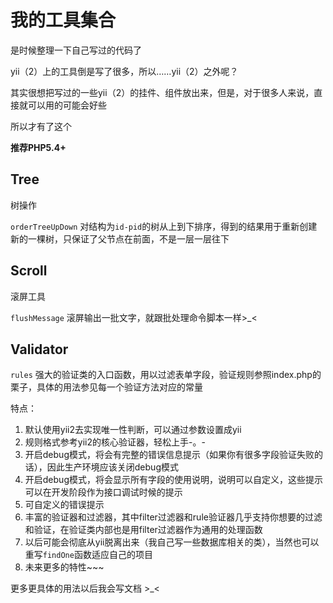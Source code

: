 # 我的工具集合

是时候整理一下自己写过的代码了

yii（2）上的工具倒是写了很多，所以……yii（2）之外呢？

其实很想把写过的一些yii（2）的挂件、组件放出来，但是，对于很多人来说，直接就可以用的可能会好些

所以才有了这个

**推荐PHP5.4+**

## Tree

树操作

`orderTreeUpDown` 对结构为`id-pid`的树从上到下排序，得到的结果用于重新创建新的一棵树，只保证了父节点在前面，不是一层一层往下

## Scroll

滚屏工具

`flushMessage` 滚屏输出一批文字，就跟批处理命令脚本一样>_<

## Validator

`rules` 强大的验证类的入口函数，用以过滤表单字段，验证规则参照index.php的栗子，具体的用法参见每一个验证方法对应的常量

特点：

1. 默认使用yii2去实现唯一性判断，可以通过参数设置成yii
2. 规则格式参考yii2的核心验证器，轻松上手-。-
3. 开启debug模式，将会有完整的错误信息提示（如果你有很多字段验证失败的话），因此生产环境应该关闭debug模式
4. 开启debug模式，将会显示所有字段的使用说明，说明可以自定义，这些提示可以在开发阶段作为接口调试时候的提示
5. 可自定义的错误提示
6. 丰富的验证器和过滤器，其中filter过滤器和rule验证器几乎支持你想要的过滤和验证，在验证类内部也是用filter过滤器作为通用的处理函数
7. 以后可能会彻底从yii脱离出来（我自己写一些数据库相关的类），当然也可以重写`findOne`函数适应自己的项目
8. 未来更多的特性~~~

更多更具体的用法以后我会写文档 >_<

